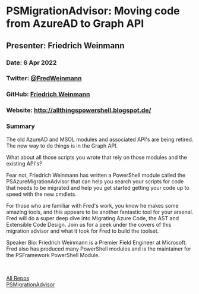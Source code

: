 # PSMigrationAdvisor: Moving code from AzureAD to Graph API

## Presenter: Friedrich Weinmann

### Date: 6 Apr 2022

### Twitter: [@FredWeinmann](https://twitter.com/FredWeinmann)

### GitHub: [Friedrich Weinmann](https://github.com/FriedrichWeinmann)

### Website: <http://allthingspowershell.blogspot.de/>

### Summary

The old AzureAD and MSOL modules and associated API's are being retired. The new way to do things is in the Graph API.

What about all those scripts you wrote that rely on those modules and the existing API's?

Fear not, Friedrich Weinmann has written a PowerShell module called the PSAzureMigrationAdvisor that can help you search your scripts for code that needs to be migrated and help you get started getting your code up to speed with the new cmdlets.

For those who are familiar with Fred's work, you know he makes some amazing tools, and this appears to be another fantastic tool for your arsenal. Fred will do a super deep dive into Migrating Azure Code, the AST and Extensible Code Design. Join us for a peek under the covers of this migration advisor and what it took for Fred to build the toolset.

Speaker Bio:
Friedrich Weinmann is a Premier Field Engineer at Microsoft. Fred also has produced many PowerShell modules and is the maintainer for the PSFramework PowerShell Module.

&nbsp;
&nbsp;

[All Repos](https://github.com/FriedrichWeinmann?tab=repositories)  
[PSMigrationAdvisor](https://github.com/FriedrichWeinmann/PSAzureMigrationAdvisor)

